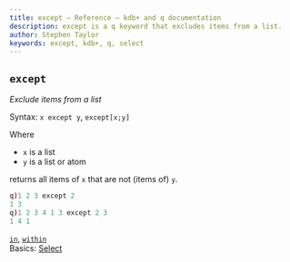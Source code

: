 ```yaml
---
title: except – Reference – kdb+ and q documentation
description: except is a q keyword that excludes items from a list.
author: Stephen Taylor
keywords: except, kdb+, q, select
---
```

## `except`



_Exclude items from a list_

Syntax: `x except y`, `except[x;y]`

Where 

-   `x` is a list 
-   `y` is a list or atom

returns all items of `x` that are not (items of) `y`.

```q
q)1 2 3 except 2
1 3
q)1 2 3 4 1 3 except 2 3
1 4 1
```



<i class="far fa-hand-point-right"></i> 
[`in`](in.md), 
[`within`](within.md)  
Basics: [Select](../basics/selection.md)



